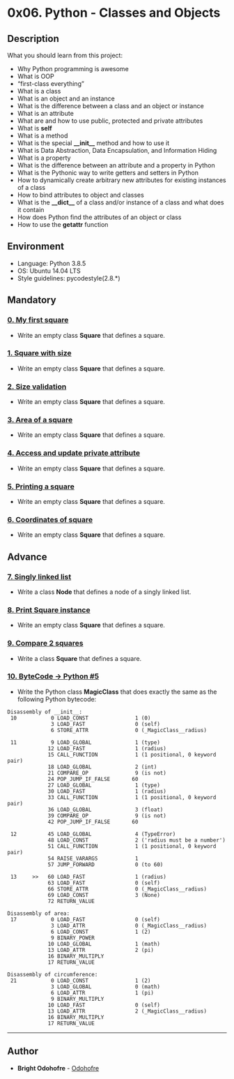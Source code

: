 # 0x06. Python - Classes and Objects

## Description

What you should learn from this project:

* Why Python programming is awesome
* What is OOP
* “first-class everything”
* What is a class
* What is an object and an instance
* What is the difference between a class and an object or instance
* What is an attribute
* What are and how to use public, protected and private attributes
* What is **self**
* What is a method
* What is the special **\_\_init\_\_** method and how to use it
* What is Data Abstraction, Data Encapsulation, and Information Hiding
* What is a property
* What is the difference between an attribute and a property in Python
* What is the Pythonic way to write getters and setters in Python
* How to dynamically create arbitrary new attributes for existing instances of a class
* How to bind attributes to object and classes
* What is the **\_\_dict\_\_** of a class and/or instance of a class and what does it contain
* How does Python find the attributes of an object or class
* How to use the **getattr** function

## Environment

* Language: Python 3.8.5
* OS: Ubuntu 14.04 LTS
* Style guidelines: pycodestyle(2.8.*)

## Mandatory

### [0. My first square](./0-square.py)

* Write an empty class **Square** that defines a square.

### [1. Square with size](./1-square.py)

* Write an empty class **Square** that defines a square.

### [2. Size validation](./2-square.py)

* Write an empty class **Square** that defines a square.

### [3. Area of a square](./3-square.py)

* Write an empty class **Square** that defines a square.

### [4. Access and update private attribute](./4-square.py)

* Write an empty class **Square** that defines a square.

### [5. Printing a square](./5-square.py)

* Write an empty class **Square** that defines a square.

### [6. Coordinates of square](./6-square.py)

* Write an empty class **Square** that defines a square.

## Advance

### [7. Singly linked list](./100-singly_linked_list.py)

* Write a class **Node** that defines a node of a singly linked list.

### [8. Print Square instance](./101-square.py)

* Write an empty class **Square** that defines a square.

### [9. Compare 2 squares](./102-square.py)

* Write a class **Square** that defines a square.

### [10. ByteCode -> Python #5](./103-magic_class.py)

* Write the Python class **MagicClass** that does exactly the same as the following Python bytecode:

```ByteCode
Disassembly of __init__:
 10           0 LOAD_CONST               1 (0)
              3 LOAD_FAST                0 (self)
              6 STORE_ATTR               0 (_MagicClass__radius)

 11           9 LOAD_GLOBAL              1 (type)
             12 LOAD_FAST                1 (radius)
             15 CALL_FUNCTION            1 (1 positional, 0 keyword pair)
             18 LOAD_GLOBAL              2 (int)
             21 COMPARE_OP               9 (is not)
             24 POP_JUMP_IF_FALSE       60
             27 LOAD_GLOBAL              1 (type)
             30 LOAD_FAST                1 (radius)
             33 CALL_FUNCTION            1 (1 positional, 0 keyword pair)
             36 LOAD_GLOBAL              3 (float)
             39 COMPARE_OP               9 (is not)
             42 POP_JUMP_IF_FALSE       60

 12          45 LOAD_GLOBAL              4 (TypeError)
             48 LOAD_CONST               2 ('radius must be a number')
             51 CALL_FUNCTION            1 (1 positional, 0 keyword pair)
             54 RAISE_VARARGS            1
             57 JUMP_FORWARD             0 (to 60)

 13     >>   60 LOAD_FAST                1 (radius)
             63 LOAD_FAST                0 (self)
             66 STORE_ATTR               0 (_MagicClass__radius)
             69 LOAD_CONST               3 (None)
             72 RETURN_VALUE

Disassembly of area:
 17           0 LOAD_FAST                0 (self)
              3 LOAD_ATTR                0 (_MagicClass__radius)
              6 LOAD_CONST               1 (2)
              9 BINARY_POWER
             10 LOAD_GLOBAL              1 (math)
             13 LOAD_ATTR                2 (pi)
             16 BINARY_MULTIPLY
             17 RETURN_VALUE

Disassembly of circumference:
 21           0 LOAD_CONST               1 (2)
              3 LOAD_GLOBAL              0 (math)
              6 LOAD_ATTR                1 (pi)
              9 BINARY_MULTIPLY
             10 LOAD_FAST                0 (self)
             13 LOAD_ATTR                2 (_MagicClass__radius)
             16 BINARY_MULTIPLY
             17 RETURN_VALUE
```

---

## Author

* **Bright Odohofre** - [Odohofre](https://github.com/Odohofre)
